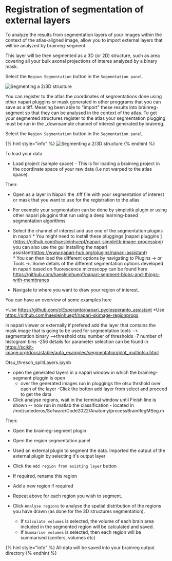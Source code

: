 # Registration of segmentation of external layers


To analyze the results from segmentation layers of your images within the context of the atlas-aligned image, allow you to import external layers that will be analyzed by brainreg-segment.

This layer will be then segmented as a 3D \(or 2D\) structure, such as area covering all your bulk axonal projections of interes analyzed by a binary mask.  


Select the `Region Segmentation` button in the `Segmentation panel`.

![Segmenting a 2/3D structure](../../.gitbook/assets/region_seg%20%281%29.png)

You can register to the atlas the coordinates of segmentations done using other napari pluggins or mask generated in other proggrams that you can save as a tiff. Meaning been able to "import" these results into brainreg-segment so that they can be analysed in the context of the atlas. To get your segmented structures register to the atlas your segmentation plugging must be run in the _downsample channel of interest generated by brainreg. 

Select the `Region Segmentation` button in the `Segmentation panel`.

{% hint style="info" %}
![Segmenting a 2/3D structure](../../.gitbook/assets/region_seg%20%281%29.png)
{% endhint %}

To load your data

* Load project (sample space) - This is for loading a brainreg project in the coordinate space of your raw data (i.e not warped to the atlas space). 

Then: 
* Open as a layer in Napari the .tiff file  with your segmentation of interest or mask that you want to use for the registration to the atlas
* For example your segmentation can be done by simpleitk plugin or using other napari pluggins that run using a deep learning-based segmentation algorithms 

* Select the channel of interest and use one of the segmentation plugins in napari
        * You might need to install these pluggings  [napari pluggins ] (https://github.com/haesleinhuepf/napari-simpleitk-image-processing) you can also use the gui installing the napari assistant(https://www.napari-hub.org/plugins/napari-assistant)   
        * You can then load the different options by navigating to Plugins ->  or Tools ->.  Some details of the different segmentation options developed in napari based on fluorescence microscopy can be found here https://github.com/haesleinhuepf/napari-segment-blobs-and-things-with-membranes
* Navigate to where you want to draw your region of interest.

You can have an overview of some examples here 

*Use https://github.com/clEsperanto/napari_pyclesperanto_assistant
*Use https://github.com/haesleinhuepf/napari-skimage-regionprops




 in napari viewer or externally if prefered add the layer that contains the mask image that is going to be used for segmentation
	tools --> segmentation binary -->threshold otsu
	number of thresholds -7 number of histogram bins -256 
	details for parameter selection can be found in https://scikit-image.org/docs/stable/auto_examples/segmentation/plot_multiotsu.html



Otsu_thresch_splitLayers.ipynb

- open the generated layers in a napari window in which the brainreg-segment pluggin is open 
	- over the generated images run in pluggings the otsu thrshold over each of the layer
-Click the botton add layer from select and proceed to get the data
- Click analyse regions, wait in the terminal window until Finish line is shown
-- now run in matlab the classification - located in /mnt/smederos/Sofware/Code2022/Anatomy/processBrainRegMSeg.m


Then:
* Open the brainreg-segment plugin
* Open the region segmentation panel
* Used an external plugin to segment the data. Imported the output of the external plugin by selecting it's output layer
* Click the `Add region from existing layer` button
* If required, rename this region 


* Add a new region if required 
* Repeat above for each region you wish to segment.
* Click `Analyse regions` to analyse the spatial distribution of the regions you have drawn (as done for the 3D structures segmentation).
  * If `Calculate volumes` is selected, the volume of each brain area included in the segmented region will be calculated and saved.
  * If `Summarise volumes` is selected, then each region will be summarised \(centers, volumes etc\)







{% hint style="info" %}
All data will be saved into your brainreg output directory
{% endhint %}
